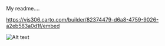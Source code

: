 My readme....

https://vjs306.carto.com/builder/82374479-d6a8-4759-9026-a2eb583a0d1f/embed


![Alt text](Cyclist_Fatalities_View.png)



